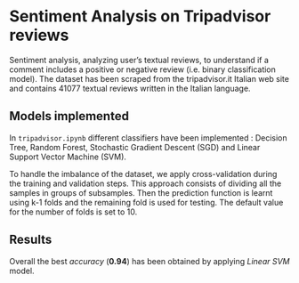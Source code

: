 # Sentiment Analysis on Tripadvisor reviews
Sentiment analysis, analyzing user’s textual reviews, to understand if a comment includes a positive or negative review (i.e. binary classification model). The dataset has been scraped from the tripadvisor.it Italian web site and contains 41077 textual reviews written in the Italian language.


## Models implemented

In `tripadvisor.ipynb` different classifiers have been implemented : Decision Tree, Random Forest, Stochastic Gradient Descent (SGD) and Linear Support Vector Machine (SVM). 

To handle the imbalance of the dataset, we apply cross-validation during the training and validation steps. This approach consists of dividing all the samples in groups of subsamples. Then the prediction function is learnt using k-1 folds and the remaining fold is used for testing. The default value for the number of folds is set to 10.

## Results

Overall the best *accuracy* (**0.94**) has been obtained by applying *Linear SVM* model.
